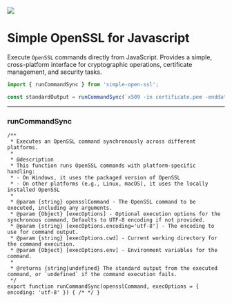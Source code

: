 [![](https://i.imgur.com/nSEjI0t.jpeg)](https://www.npmjs.com/package/simple-open-ssl)

# Simple OpenSSL for Javascript

Execute `OpenSSL` commands directly from JavaScript. Provides a simple, cross-platform interface for cryptographic operations, certificate management, and security tasks.

```javascript
import { runCommandSync } from 'simple-open-ssl';

const standardOutput = runCommandSync(`x509 -in certificate.pem -enddate -noout`);
```

---------------------

### runCommandSync

```
/**
 * Executes an OpenSSL command synchronously across different platforms.
 *
 * @description
 * This function runs OpenSSL commands with platform-specific handling:
 * - On Windows, it uses the packaged version of OpenSSL
 * - On other platforms (e.g., Linux, macOS), it uses the locally installed OpenSSL
 *
 * @param {string} opensslCommand - The OpenSSL command to be executed, including any arguments.
 * @param {Object} [execOptions] - Optional execution options for the synchronous command, Defaults to UTF-8 encoding if not provided.
 * @param {string} [execOptions.encoding='utf-8'] - The encoding to use for command output.
 * @param {string} [execOptions.cwd] - Current working directory for the command execution.
 * @param {Object} [execOptions.env] - Environment variables for the command.
 * 
 * @returns {string|undefined} The standard output from the executed command, or `undefined` if the command execution fails.
 */
export function runCommandSync(opensslCommand, execOptions = { encoding: 'utf-8' }) { /* */ }
```